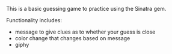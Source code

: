 This is a basic guessing game to practice using the Sinatra gem.  

Functionality includes:
 - message to give clues as to whether your guess is close
 - color change that changes based on message
 - giphy 
